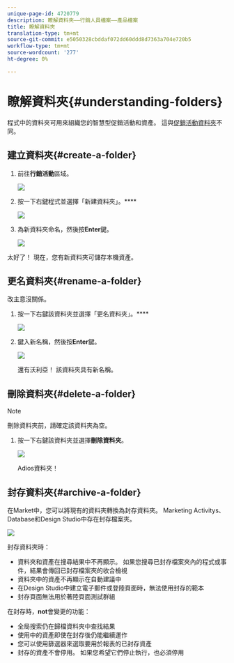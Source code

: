 ```yaml
---
unique-page-id: 4720779
description: 瞭解資料夾——行銷人員檔案——產品檔案
title: 瞭解資料夾
translation-type: tm+mt
source-git-commit: e5050328cbddaf072dd60ddd8d7363a704e720b5
workflow-type: tm+mt
source-wordcount: '277'
ht-degree: 0%

---
```



# 瞭解資料夾{#understanding-folders}

程式中的資料夾可用來組織您的智慧型促銷活動和資產。 這與[促銷活動資料夾](/help/marketo/product-docs/core-marketo-concepts/miscellaneous/create-new-campaign-folder.md)不同。

## 建立資料夾{#create-a-folder}

1. 前往&#x200B;**行銷活動**&#x200B;區域。

   ![](assets/ma.png)

1. 按一下右鍵程式並選擇「新建資料夾」。****

   ![](assets/image2015-4-20-18-3a45-3a14.png)

1. 為新資料夾命名，然後按&#x200B;**Enter**&#x200B;鍵。

   ![](assets/image2015-4-20-18-3a46-3a57.png)

太好了！ 現在，您有新資料夾可儲存本機資產。

## 更名資料夾{#rename-a-folder}

改主意沒關係。

1. 按一下右鍵該資料夾並選擇「更名資料夾」。****

   ![](assets/image2015-4-20-18-3a49-3a10.png)

1. 鍵入新名稱，然後按&#x200B;**Enter**&#x200B;鍵。

   ![](assets/image2015-4-20-18-3a52-3a30.png)

   還有沃利亞！ 該資料夾具有新名稱。

## 刪除資料夾{#delete-a-folder}

>[!NOTE]
>
>刪除資料夾前，請確定該資料夾為空。

1. 按一下右鍵該資料夾並選擇&#x200B;**刪除資料夾**。

   ![](assets/image2015-4-20-18-3a55-3a51.png)

   Adios資料夾！

## 封存資料夾{#archive-a-folder}

在Market中，您可以將現有的資料夾轉換為封存資料夾。 Marketing Activitys、Database和Design Studio中存在封存檔案夾。

![](assets/image2015-4-20-19-3a3-3a46.png)

封存資料夾時：

* 資料夾和資產在搜尋結果中不再顯示。 如果您搜尋已封存檔案夾內的程式或事件，結果會傳回已封存檔案夾的收合檢視
* 資料夾中的資產不再顯示在自動建議中
* 在Design Studio中建立電子郵件或登陸頁面時，無法使用封存的範本
* 封存頁面無法用於著陸頁面測試群組

在封存時，**not**&#x200B;會變更的功能：

* 全局搜索仍在歸檔資料夾中查找結果
* 使用中的資產即使在封存後仍能繼續運作
* 您可以使用篩選器來選取要用於報表的已封存資產
* 封存的資產不會停用。 如果您希望它們停止執行，也必須停用
